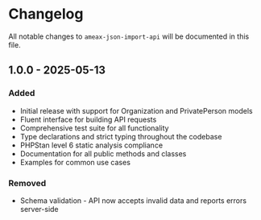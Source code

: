 # Changelog

All notable changes to `ameax-json-import-api` will be documented in this file.

## 1.0.0 - 2025-05-13

### Added
- Initial release with support for Organization and PrivatePerson models
- Fluent interface for building API requests
- Comprehensive test suite for all functionality
- Type declarations and strict typing throughout the codebase
- PHPStan level 6 static analysis compliance
- Documentation for all public methods and classes
- Examples for common use cases

### Removed
- Schema validation - API now accepts invalid data and reports errors server-side